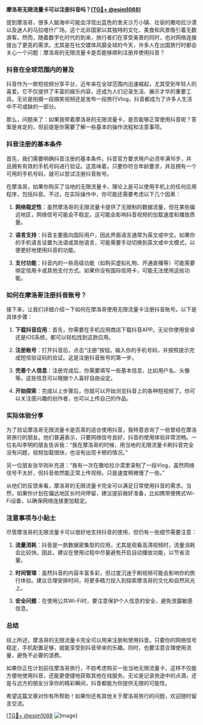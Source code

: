 **摩洛哥无限流量卡可以注册抖音吗？[[TG💪+ @esim1088](https://t.me/s/esim1088)]**

提到摩洛哥，很多人脑海中可能会浮现出蓝色的舍夫沙万小镇、壮丽的撒哈拉沙漠以及迷人的马拉喀什广场。这个北非国家以其独特的文化、美食和风景吸引着无数游客。然而，随着数字化时代的到来，旅行者们在享受美景的同时，也对网络连接提出了更高的需求。尤其是在社交媒体风靡全球的今天，许多人在出国旅行时都会关心一个问题：摩洛哥的无限流量卡是否能够顺利注册并使用抖音？

### 抖音在全球范围内的普及

抖音作为一款短视频分享平台，近年来在全球范围内迅速崛起，尤其受到年轻人的喜爱。它不仅提供了丰富的娱乐内容，还成为人们记录生活、展示才华的重要工具。无论是拍摄一段搞笑视频还是发布一段旅行Vlog，抖音都成为了许多人生活中不可或缺的一部分。

那么，问题来了：如果我带着摩洛哥的无限流量卡，是否能够正常使用抖音呢？答案是肯定的，但前提是你需要了解一些基本的操作流程和注意事项。

### 抖音注册的基本条件

首先，我们需要明确抖音注册的基本条件。抖音官方要求用户必须年满16岁，并且拥有有效的手机号码进行验证。这意味着，只要你符合年龄要求，并且拥有一个可用的手机号码，就可以尝试注册抖音账号。

在摩洛哥，如果你购买了当地的无限流量卡，理论上是可以使用手机上的任何应用程序，包括抖音。不过，在实际操作中，你可能还需要考虑以下几个因素：

1. **网络稳定性**：虽然摩洛哥的无限流量卡提供了无限制的数据流量，但在某些偏远地区，网络信号可能会不稳定。这可能会影响抖音视频的加载速度和播放质量。
   
2. **语言支持**：抖音主要面向国际用户，因此界面语言通常为英文或中文。如果你的手机语言设置为法语或其他语言，可能需要手动切换到英文或中文模式，以便更好地使用抖音的功能。

3. **支付功能**：抖音内的一些高级功能（如购买虚拟礼物、开通直播等）可能需要绑定信用卡或其他支付方式。如果你没有国际信用卡，可能无法使用这些功能。

### 如何在摩洛哥注册抖音账号？

接下来，让我们详细介绍一下如何在摩洛哥使用无限流量卡注册抖音账号。以下是具体步骤：

1. **下载抖音应用**：首先，你需要在手机应用商店下载抖音APP。无论你使用安卓还是iOS系统，都可以轻松找到这款应用。

2. **注册账号**：打开抖音后，点击“注册”按钮。输入你的手机号码，并按照提示完成短信验证码的验证。这是注册抖音账号的第一步。

3. **完善个人信息**：注册完成后，你需要填写一些基本信息，比如用户名、头像等。这些信息可以根据个人喜好自由设定。

4. **开始探索**：完成以上步骤后，你就可以开始浏览抖音上的各种短视频了。你可以关注感兴趣的创作者，也可以上传自己的作品。

### 实际体验分享

为了验证摩洛哥无限流量卡是否真的适合使用抖音，我特意咨询了一些曾经在摩洛哥旅行的朋友。他们普遍表示，只要网络信号良好，抖音的使用体验非常流畅。一位名叫李明的朋友告诉我：“我在摩洛哥的时候，用当地的无限流量卡刷抖音完全没有问题，视频加载很快，也没有出现卡顿的情况。”

另一位朋友张华则补充道：“我有一次在撒哈拉沙漠里录制了一段Vlog，虽然网络信号不太好，但抖音依然能正常上传视频，只是速度稍微慢了一些。”

从他们的反馈来看，摩洛哥的无限流量卡完全可以满足日常使用抖音的需求。当然，如果你计划在偏远地区长时间停留，建议提前做好准备，比如携带便携式Wi-Fi设备，以确保网络连接更加稳定。

### 注意事项与小贴士

尽管摩洛哥的无限流量卡可以很好地支持抖音的使用，但仍有一些细节需要注意：

1. **流量消耗**：抖音是一款数据密集型的应用，尤其是观看高清视频时，流量消耗会比较快。因此，建议在使用过程中尽量避免开启自动播放功能，以节省流量。

2. **时间管理**：虽然抖音的内容丰富多彩，但过度沉迷于刷视频可能会影响你的旅行体验。建议合理安排时间，将更多精力投入到探索摩洛哥的文化和自然风光上。

3. **安全问题**：在使用公共Wi-Fi时，要注意保护个人信息的安全，避免泄露敏感信息。

### 总结

综上所述，摩洛哥的无限流量卡完全可以用来注册和使用抖音。只要你的网络信号稳定，手机配置足够，就能享受到抖音带来的乐趣。同时，也要注意合理使用流量，避免不必要的浪费。

如果你正在计划前往摩洛哥旅行，不妨考虑购买一张当地无限流量卡，这样不仅能方便地使用抖音，还能更便捷地获取其他在线服务。无论是记录旅途中的点滴，还是与远方的朋友分享你的精彩瞬间，抖音都能为你提供无限的可能性。

希望这篇文章对你有所帮助！如果你还有其他关于摩洛哥旅行的问题，欢迎随时留言交流。

[[TG💪+ @esim1088](https://t.me/s/esim1088) ![Image](https://i.postimg.cc/4NQfJmqS/Snipaste-2025-05-13-00-14-12.png)]
